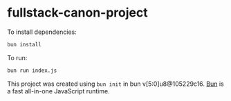 # fullstack-canon-project

To install dependencies:

```bash
bun install
```

To run:

```bash
bun run index.js
```

This project was created using `bun init` in bun v[5:0]u8@105229c16. [Bun](https://bun.sh) is a fast all-in-one JavaScript runtime.
